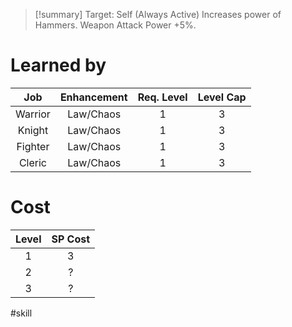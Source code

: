 >[!summary]
>Target: Self (Always Active)
>Increases power of Hammers.
>Weapon Attack Power +5%.
# Learned by
|   Job   | Enhancement | Req. Level | Level Cap |
|:-------:|:-----------:|:----------:|:---------:|
| Warrior |  Law/Chaos  |     1      |     3     |
| Knight  |  Law/Chaos  |     1      |     3     |
| Fighter |  Law/Chaos  |     1      |     3     |
| Cleric  |  Law/Chaos  |     1      |     3     |
# Cost
| Level | SP Cost |
|:-----:|:-------:|
| 1     | 3       |
| 2     | ?       |
| 3     | ?       |

#skill 